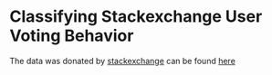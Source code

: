 # Classifying Stackexchange User Voting Behavior
The data was donated by [stackexchange](https://data.stackexchange.com/) can be found [here](https://archive.org/details/stackexchange)
